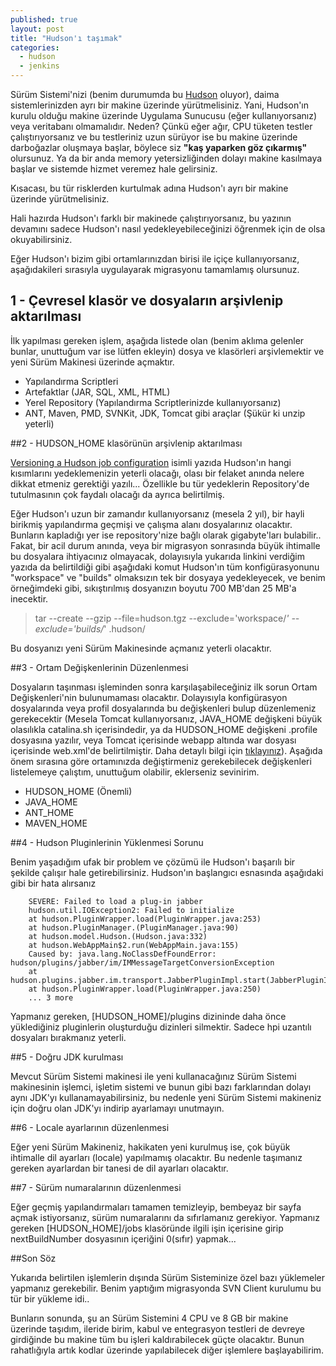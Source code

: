 ```yaml
---
published: true
layout: post
title: "Hudson'ı taşımak"
categories: 
  - hudson
  - jenkins
---
```


Sürüm Sistemi'nizi (benim durumumda bu [Hudson](http://hudson.dev.java.net/) oluyor), daima sistemlerinizden ayrı bir makine üzerinde yürütmelisiniz. Yani, Hudson'ın kurulu olduğu makine üzerinde Uygulama Sunucusu (eğer kullanıyorsanız) veya veritabanı olmamalıdır. Neden? Çünkü eğer ağır, CPU tüketen testler çalıştırıyorsanız ve bu testleriniz uzun sürüyor ise bu makine üzerinde darboğazlar oluşmaya başlar, böylece siz **"kaş yaparken göz çıkarmış"** olursunuz. Ya da bir anda memory yetersizliğinden dolayı makine kasılmaya başlar ve sistemde hizmet veremez hale gelirsiniz.

Kısacası, bu tür risklerden kurtulmak adına Hudson'ı ayrı bir makine üzerinde yürütmelisiniz.

Hali hazırda Hudson'ı farklı bir makinede çalıştırıyorsanız, bu yazının devamını sadece Hudson'ı nasıl yedekleyebileceğinizi öğrenmek için de olsa okuyabilirsiniz.

Eğer Hudson'ı bizim gibi ortamlarınızdan birisi ile içiçe kullanıyorsanız, aşağıdakileri sırasıyla uygulayarak migrasyonu tamamlamış olursunuz.

## 1 - Çevresel klasör ve dosyaların arşivlenip aktarılması

İlk yapılması gereken işlem, aşağıda listede olan (benim aklıma gelenler bunlar, unuttuğum var ise lütfen ekleyin) dosya ve klasörleri arşivlemektir ve yeni Sürüm Makinesi üzerinde açmaktır.

- Yapılandırma Scriptleri
- Artefaktlar (JAR, SQL, XML, HTML)
- Yerel Repository (Yapılandırma Scriptlerinizde kullanıyorsanız) 
- ANT, Maven, PMD, SVNKit, JDK, Tomcat gibi araçlar (Şükür ki unzip yeterli)

##2 - HUDSON_HOME klasörünün arşivlenip aktarılması

[Versioning a Hudson job configuration](http://www.testearly.com/2008/03/24/versioning-a-hudson-job-configuration/) isimli yazıda Hudson'ın hangi kısımlarını yedeklemenizin yeterli olacağı, olası bir felaket anında nelere dikkat etmeniz gerektiği yazılı... Özellikle bu tür yedeklerin Repository'de tutulmasının çok faydalı olacağı da ayrıca belirtilmiş.

Eğer Hudson'ı uzun bir zamandır kullanıyorsanız (mesela 2 yıl), bir hayli birikmiş yapılandırma geçmişi ve çalışma alanı dosyalarınız olacaktır. Bunların kapladığı yer ise repository'nize bağlı olarak gigabyte'ları bulabilir.. Fakat, bir acil durum anında, veya bir migrasyon sonrasında büyük ihtimalle bu dosyalara ihtiyacınız olmayacak, dolayısıyla yukarıda linkini verdiğim yazıda da belirtildiği gibi aşağıdaki komut Hudson'ın tüm konfigürasyonunu "workspace" ve "builds" olmaksızın tek bir dosyaya yedekleyecek, ve benim örneğimdeki gibi, sıkıştırılmış dosyanızın boyutu 700 MB'dan 25 MB'a inecektir.

> tar --create --gzip --file=hudson.tgz --exclude='workspace/*' --exclude='builds/*' .hudson/

Bu dosyanızı yeni Sürüm Makinesinde açmanız yeterli olacaktır.

##3 - Ortam Değişkenlerinin Düzenlenmesi

Dosyaların taşınması işleminden sonra karşılaşabileceğiniz ilk sorun Ortam Değişkenleri'nin bulunumaması olacaktır. Dolayısıyla konfigürasyon dosyalarında veya profil dosyalarında bu değişkenleri bulup düzenlemeniz gerekecektir (Mesela Tomcat kullanıyorsanız, JAVA_HOME değişkeni büyük olasılıkla catalina.sh içerisindedir, ya da HUDSON_HOME değişkeni .profile dosyasına yazılır, veya Tomcat içerisinde webapp altında war dosyası içerisinde web.xml'de belirtilmiştir. Daha detaylı bilgi için [tıklayınız](http://hudson.gotdns.com/wiki/display/HUDSON/Administering+Hudson)). Aşağıda önem sırasına göre ortamınızda değiştirmeniz gerekebilecek değişkenleri listelemeye çalıştım, unuttuğum olabilir, eklerseniz sevinirim.

- HUDSON_HOME (Önemli)
- JAVA_HOME
- ANT_HOME
- MAVEN_HOME

##4 - Hudson Pluginlerinin Yüklenmesi Sorunu

Benim yaşadığım ufak bir problem ve çözümü ile Hudson'ı başarılı bir şekilde çalışır hale getirebilirsiniz. Hudson'ın başlangıcı esnasında aşağıdaki gibi bir hata alırsanız

```
    SEVERE: Failed to load a plug-in jabber
    hudson.util.IOException2: Failed to initialize
    at hudson.PluginWrapper.load(PluginWrapper.java:253)
    at hudson.PluginManager.(PluginManager.java:90)
    at hudson.model.Hudson.(Hudson.java:332)
    at hudson.WebAppMain$2.run(WebAppMain.java:155)
    Caused by: java.lang.NoClassDefFoundError: hudson/plugins/jabber/im/IMMessageTargetConversionException
    at hudson.plugins.jabber.im.transport.JabberPluginImpl.start(JabberPluginImpl.java:23)
    at hudson.PluginWrapper.load(PluginWrapper.java:250)
    ... 3 more
```

Yapmanız gereken, [HUDSON_HOME]/plugins dizininde daha önce yüklediğiniz pluginlerin oluşturduğu dizinleri silmektir. Sadece hpi uzantılı dosyaları bırakmanız yeterli.

##5 - Doğru JDK kurulması

Mevcut Sürüm Sistemi makinesi ile yeni kullanacağınız Sürüm Sistemi makinesinin işlemci, işletim sistemi ve bunun gibi bazı farklarından dolayı aynı JDK'yı kullanamayabilirsiniz, bu nedenle yeni Sürüm Sistemi makineniz için doğru olan JDK'yı indirip ayarlamayı unutmayın.

##6 - Locale ayarlarının düzenlenmesi

Eğer yeni Sürüm Makineniz, hakikaten yeni kurulmuş ise, çok büyük ihtimalle dil ayarları (locale) yapılmamış olacaktır. Bu nedenle taşımanız gereken ayarlardan bir tanesi de dil ayarları olacaktır.

##7 - Sürüm numaralarının düzenlenmesi

Eğer geçmiş yapılandırmaları tamamen temizleyip, bembeyaz bir sayfa açmak istiyorsanız, sürüm numaralarını da sıfırlamanız gerekiyor. Yapmanız gereken [HUDSON_HOME]/jobs klasöründe ilgili işin içerisine girip nextBuildNumber dosyasının içeriğini 0(sıfır) yapmak...

##Son Söz

Yukarıda belirtilen işlemlerin dışında Sürüm Sisteminize özel bazı yüklemeler yapmanız gerekebilir. Benim yaptığım migrasyonda SVN Client kurulumu bu tür bir yükleme idi..

Bunların sonunda, şu an Sürüm Sistemini 4 CPU ve 8 GB bir makine üzerinde taşıdım, ileride birim, kabul ve entegrasyon testleri de devreye girdiğinde bu makine tüm bu işleri kaldırabilecek güçte olacaktır. Bunun rahatlığıyla artık kodlar üzerinde yapılabilecek diğer işlemlere başlayabilirim.

